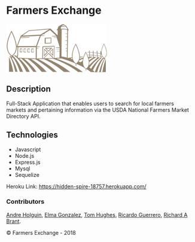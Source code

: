 # Farmers Exchange
![Image of Farm](https://raw.githubusercontent.com/eyl91/farm-exchange/master/public/img/farm.png)

## Description

Full-Stack Application that enables users to search for local farmers markets and pertaining information via the USDA National Farmers Market Directory API.

## Technologies
- Javascript
- Node.js
- Express.js
- Mysql
- Sequelize

Heroku Link: https://hidden-spire-18757.herokuapp.com/ 

### Contributors

[Andre Holguin](https://github.com/sito44), [Elma Gonzalez](https://github.com/eyl91), [Tom Hughes](https://github.com/tomkhughes), [Ricardo Guerrero](https://github.com/RICGRO1221), [Richard A Brant](https://github.com/VRKnyght). 

:copyright: Farmers Exchange - 2018